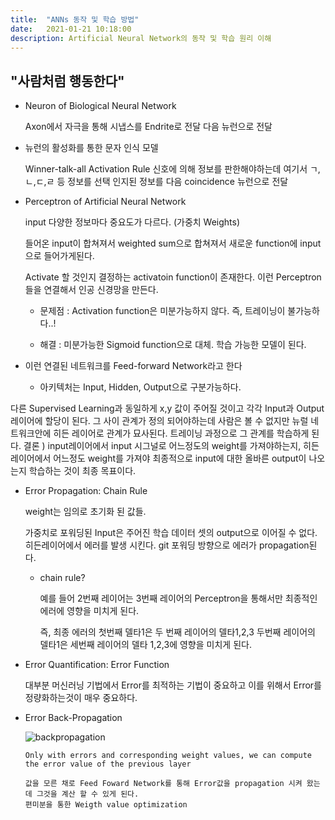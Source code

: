 ```yaml
---
title:  "ANNs 동작 및 학습 방법"
date:   2021-01-21 10:18:00
description: Artificial Neural Network의 동작 및 학습 원리 이해
---
```


## "사람처럼 행동한다"

+ Neuron of Biological Neural Network

    Axon에서 자극을 통해 시냅스를 Endrite로 전달 다음 뉴런으로 전달

+ 뉴런의 활성화를 통한 문자 인식 모델

    Winner-talk-all Activation Rule
    신호에 의해 정보를 판한해야하는데 여기서 ㄱ,ㄴ,ㄷ,ㄹ 등 정보를 선택
    인지된 정보를 다음 coincidence 뉴런으로 전달

+ Perceptron of Artificial Neural Network 

    input 다양한 정보마다 중요도가 다르다. (가중치 Weights) 

    들어온 input이 합쳐져서 weighted sum으로 합쳐져서 새로운 function에 input으로 들어가게된다.

    Activate 할 것인지 결정하는 activatoin function이 존재한다.
    이런 Perceptron들을 연결해서 인공 신경망을 만든다.
    

    - 문제점 : Activation function은 미분가능하지 않다. 즉, 트레이닝이 불가능하다..!

    - 해결 : 미분가능한 Sigmoid function으로 대체. 학습 가능한 모델이 된다.


+ 이런 연결된 네트워크를 Feed-forward Network라고 한다
  - 아키텍처는 Input, Hidden, Output으로 구분가능하다.

다른 Supervised Learning과 동일하게 x,y 값이 주어질 것이고 각각 Input과 Output 레이어에 할당이 된다. 
그 사이 관계가 정의 되어야하는데 사람은 볼 수 없지만 뉴럴 네트워크안에 히든 레이어로 관계가 묘사된다.
트레이닝 과정으로 그 관계를 학습하게 된다.
결론 ) input레이어에서 input 시그널로 어느정도의 weight를 가져야하는지, 히든 레이어에서 어느정도 weight를 가져야 최종적으로 input에 대한 올바른 output이 나오는지 학습하는 것이 최종 목표이다.


+ Error Propagation: Chain Rule

    weight는 임의로 초기화 된 값들.

    가중치로 포워딩된 Input은 주어진 학습 데이터 셋의 output으로 이어질 수 없다. 히든레이어에서 에러를 발생 시킨다. 
git
    포워딩 방향으로 에러가 propagation된다.

    + chain rule? 

      예를 들어 2번째 레이어는 3번째 레이어의 Perceptron을 통해서만 최종적인 에러에 영향을 미치게 된다. 

      즉, 최종 에러의 첫번째 델타1은 두 번째 레이어의 델타1,2,3 두번째 레이어의 델타1은 세번째 레이어의 델타 1,2,3에 영향을 미치게 된다.

+ Error Quantification: Error Function

    대부분 머신러닝 기법에서 Error를 최적하는 기법이 중요하고 이를 위해서 Error를 정량화하는것이 매우 중요하다.

+ Error Back-Propagation


   ![backpropagation](https://www.google.com/url?sa=i&url=https%3A%2F%2Fwww.youtube.com%2Fwatch%3Fv%3DAn5z8lR8asY&psig=AOvVaw0vZ--2J4mdYW2Zx1z7MM90&ust=1611750958013000&source=images&cd=vfe&ved=0CAIQjRxqFwoTCMD4qq3Oue4CFQAAAAAdAAAAABAD)

      Only with errors and corresponding weight values, we can compute the error value of the previous layer
      
      값을 모른 채로 Feed Foward Network를 통해 Error값을 propagation 시켜 왔는데 그것을 계산 할 수 있게 된다.
      편미분을 통한 Weigth value optimization
    
    


  

    
